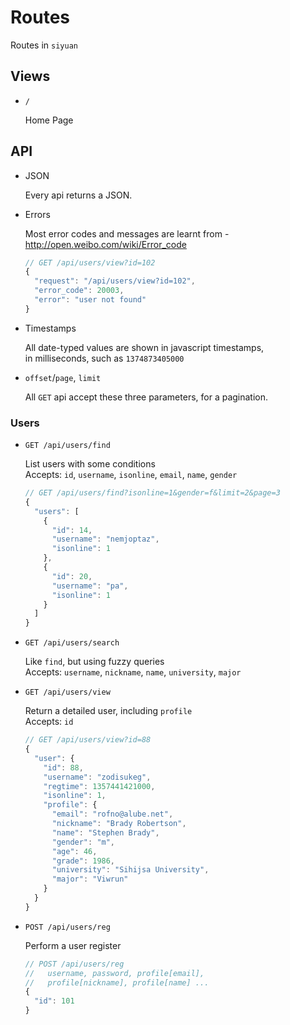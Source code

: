 # Routes

Routes in `siyuan`

## Views

- `/`

	Home Page

## API

- JSON

	Every api returns a JSON.

- Errors

	Most error codes and messages are learnt from -<br>
	<http://open.weibo.com/wiki/Error_code>
	```js
	// GET /api/users/view?id=102
	{
      "request": "/api/users/view?id=102",
      "error_code": 20003,
      "error": "user not found"
    }
	```

- Timestamps

	All date-typed values are shown in javascript timestamps,<br>
	in milliseconds, such as `1374873405000`

- `offset`/`page`, `limit`

	All `GET` api accept these three parameters, for a pagination.

### Users

- `GET /api/users/find`

	List users with some conditions<br>
	Accepts: `id`, `username`, `isonline`, `email`, `name`, `gender`
	```js
	// GET /api/users/find?isonline=1&gender=f&limit=2&page=3
	{
      "users": [
        {
          "id": 14,
          "username": "nemjoptaz",
          "isonline": 1
        },
        {
          "id": 20,
          "username": "pa",
          "isonline": 1
        }
      ]
    }
	```

- `GET /api/users/search`

	Like `find`, but using fuzzy queries<br>
	Accepts: `username`, `nickname`, `name`, `university`, `major`

- `GET /api/users/view`

	Return a detailed user, including `profile`<br>
	Accepts: `id`
	```js
	// GET /api/users/view?id=88
	{
      "user": {
        "id": 88,
        "username": "zodisukeg",
        "regtime": 1357441421000,
        "isonline": 1,
        "profile": {
          "email": "rofno@alube.net",
          "nickname": "Brady Robertson",
          "name": "Stephen Brady",
          "gender": "m",
          "age": 46,
          "grade": 1986,
          "university": "Sihijsa University",
          "major": "Viwrun"
        }
      }
    }
	```

- `POST /api/users/reg`

	Perform a user register
	```js
	// POST /api/users/reg
	//   username, password, profile[email],
	//   profile[nickname], profile[name] ...
	{
      "id": 101
    }
	```
